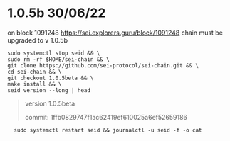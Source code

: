  # 1.0.5b 30/06/22
 
 
 on block 1091248 https://sei.explorers.guru/block/1091248 chain must be upgraded to v 1.0.5b
 
 
    sudo systemctl stop seid && \
    sudo rm -rf $HOME/sei-chain && \
    git clone https://github.com/sei-protocol/sei-chain.git && \
    cd sei-chain && \
    git checkout 1.0.5beta && \
    make install && \
    seid version --long | head
    
>  version 1.0.5beta 
> 
>  commit: 1ffb0829747f1ac62419ef610025a6ef52659186

	  sudo systemctl restart seid && journalctl -u seid -f -o cat
